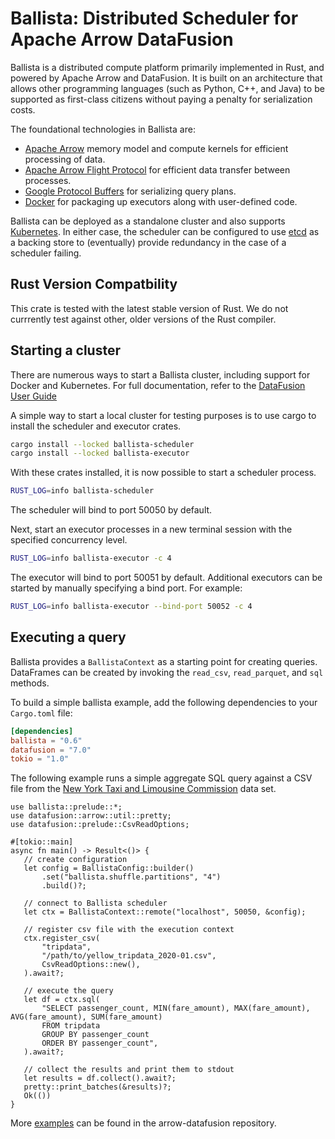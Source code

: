 <!---
  Licensed to the Apache Software Foundation (ASF) under one
  or more contributor license agreements.  See the NOTICE file
  distributed with this work for additional information
  regarding copyright ownership.  The ASF licenses this file
  to you under the Apache License, Version 2.0 (the
  "License"); you may not use this file except in compliance
  with the License.  You may obtain a copy of the License at

    http://www.apache.org/licenses/LICENSE-2.0

  Unless required by applicable law or agreed to in writing,
  software distributed under the License is distributed on an
  "AS IS" BASIS, WITHOUT WARRANTIES OR CONDITIONS OF ANY
  KIND, either express or implied.  See the License for the
  specific language governing permissions and limitations
  under the License.
-->

# Ballista: Distributed Scheduler for Apache Arrow DataFusion

Ballista is a distributed compute platform primarily implemented in Rust, and powered by Apache Arrow and
DataFusion. It is built on an architecture that allows other programming languages (such as Python, C++, and
Java) to be supported as first-class citizens without paying a penalty for serialization costs.

The foundational technologies in Ballista are:

- [Apache Arrow](https://arrow.apache.org/) memory model and compute kernels for efficient processing of data.
- [Apache Arrow Flight Protocol](https://arrow.apache.org/blog/2019/10/13/introducing-arrow-flight/) for efficient
  data transfer between processes.
- [Google Protocol Buffers](https://developers.google.com/protocol-buffers) for serializing query plans.
- [Docker](https://www.docker.com/) for packaging up executors along with user-defined code.

Ballista can be deployed as a standalone cluster and also supports [Kubernetes](https://kubernetes.io/). In either
case, the scheduler can be configured to use [etcd](https://etcd.io/) as a backing store to (eventually) provide
redundancy in the case of a scheduler failing.

## Rust Version Compatbility

This crate is tested with the latest stable version of Rust. We do not currrently test against other, older versions of the Rust compiler.

## Starting a cluster

There are numerous ways to start a Ballista cluster, including support for Docker and
Kubernetes. For full documentation, refer to the
[DataFusion User Guide](https://arrow.apache.org/datafusion/user-guide/introduction.html)

A simple way to start a local cluster for testing purposes is to use cargo to install
the scheduler and executor crates.

```bash
cargo install --locked ballista-scheduler
cargo install --locked ballista-executor
```

With these crates installed, it is now possible to start a scheduler process.

```bash
RUST_LOG=info ballista-scheduler
```

The scheduler will bind to port 50050 by default.

Next, start an executor processes in a new terminal session with the specified concurrency
level.

```bash
RUST_LOG=info ballista-executor -c 4
```

The executor will bind to port 50051 by default. Additional executors can be started by
manually specifying a bind port. For example:

```bash
RUST_LOG=info ballista-executor --bind-port 50052 -c 4
```

## Executing a query

Ballista provides a `BallistaContext` as a starting point for creating queries. DataFrames can be created
by invoking the `read_csv`, `read_parquet`, and `sql` methods.

To build a simple ballista example, add the following dependencies to your `Cargo.toml` file:

```toml
[dependencies]
ballista = "0.6"
datafusion = "7.0"
tokio = "1.0"
```

The following example runs a simple aggregate SQL query against a CSV file from the
[New York Taxi and Limousine Commission](https://www1.nyc.gov/site/tlc/about/tlc-trip-record-data.page)
data set.

```rust,no_run
use ballista::prelude::*;
use datafusion::arrow::util::pretty;
use datafusion::prelude::CsvReadOptions;

#[tokio::main]
async fn main() -> Result<()> {
   // create configuration
   let config = BallistaConfig::builder()
       .set("ballista.shuffle.partitions", "4")
       .build()?;

   // connect to Ballista scheduler
   let ctx = BallistaContext::remote("localhost", 50050, &config);

   // register csv file with the execution context
   ctx.register_csv(
       "tripdata",
       "/path/to/yellow_tripdata_2020-01.csv",
       CsvReadOptions::new(),
   ).await?;

   // execute the query
   let df = ctx.sql(
       "SELECT passenger_count, MIN(fare_amount), MAX(fare_amount), AVG(fare_amount), SUM(fare_amount)
       FROM tripdata
       GROUP BY passenger_count
       ORDER BY passenger_count",
   ).await?;

   // collect the results and print them to stdout
   let results = df.collect().await?;
   pretty::print_batches(&results)?;
   Ok(())
}
```

More [examples](https://github.com/apache/arrow-datafusion/tree/master/ballista-examples) can be found in the arrow-datafusion repository.
